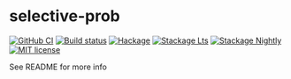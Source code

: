 # selective-prob

[![GitHub CI](https://github.com/bolt12/selective-prob/workflows/CI/badge.svg)](https://github.com/bolt12/selective-prob/actions)
[![Build status](https://img.shields.io/travis/bolt12/selective-prob.svg?logo=travis)](https://travis-ci.org/bolt12/selective-prob)
[![Hackage](https://img.shields.io/hackage/v/selective-prob.svg?logo=haskell)](https://hackage.haskell.org/package/selective-prob)
[![Stackage Lts](http://stackage.org/package/selective-prob/badge/lts)](http://stackage.org/lts/package/selective-prob)
[![Stackage Nightly](http://stackage.org/package/selective-prob/badge/nightly)](http://stackage.org/nightly/package/selective-prob)
[![MIT license](https://img.shields.io/badge/license-MIT-blue.svg)](LICENSE)

See README for more info
